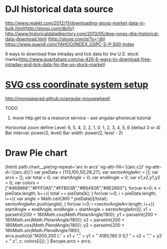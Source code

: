 # DJI historical data source
  http://www.reakkt.com/2012/11/downloading-stooq-market-data-in-bulk.html(http://stooq.com/db/h/)
  http://www.historicaldatadirectory.com/2013/05/dow-jones-djia-historical-data-download.html (http://stooq.com/q/?s=^dji)
  https://www.quandl.com/YAHOO/INDEX_GSPC-S-P-500-Index

6 ways to download free intraday and tick data for the U.S. stock marke(http://www.quantshare.com/sa-426-6-ways-to-download-free-intraday-and-tick-data-for-the-us-stock-market)

# [SVG css coordinate system setup]

http://monospaced.github.io/angular-mousewheel/

TODO
1. move http.get to a resource service - see angular-phonecat tutorial

Horizontal zoom define
Level:   6, 5, 4, 3, 2, 1, 0, 1, 2, 3, 4, 5, 6 (defaul 3 or 4)
Bar interval: power(2, level)
Bar width: power(2, level - 2)

# Draw Pie chart
  (html) path.chart__pie(ng-repeat='arc in arcs' ng-attr-fill='{{arc.c}}' ng-attr-d='{{arc.d}}')
  var pieData = [113,100,50,28,27];
  var sectorAngleArr = [];
  var arcs = [];
  var total = 0;
  var startAngle = 0;
  var endAngle = 0;
  var x1,x2,y1,y2 = 0;
  var colors = ["#468966","#FFF0A5","#FFB03B","#B64926","#8E2800"];
  for(var k=0; k < pieData.length; k++){
      total += pieData[k];
  }
  for(var i=0; i < pieData.length; i++){
      var angle = Math.ceil(360 * pieData[i]/total);
      sectorAngleArr.push(angle);
  }
  for(var i=0; i <sectorAngleArr.length; i++){
      startAngle = endAngle;
      endAngle = startAngle + sectorAngleArr[i];
      x1 = parseInt(200 + 180*Math.cos(Math.PI*startAngle/180));
      y1 = parseInt(200 + 180*Math.sin(Math.PI*startAngle/180));
      x2 = parseInt(200 + 180*Math.cos(Math.PI*endAngle/180));
      y2 = parseInt(200 + 180*Math.sin(Math.PI*endAngle/180));                
      arcs.push({d:"M200,200  L" + x1 + "," + y1 + "  A180,180 0 0,1 " + x2 + "," + y2 + " z", c: colors[i]});
  }
  $scope.arcs = arcs;     

[SVG css coordinate system setup]:http://css-tricks.com/svg-animation-on-css-transforms/
